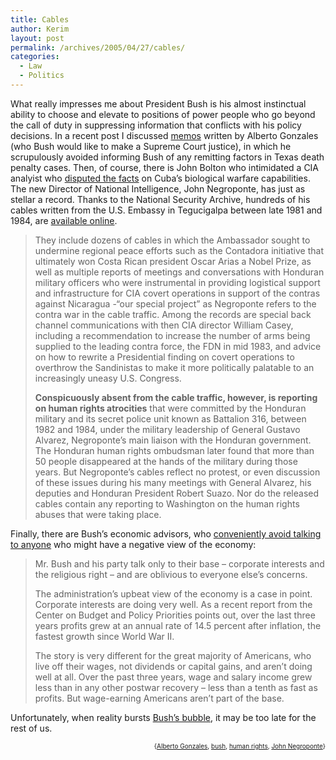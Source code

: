 ```yaml
---
title: Cables
author: Kerim
layout: post
permalink: /archives/2005/04/27/cables/
categories:
  - Law
  - Politics
---
```

What really impresses me about President Bush is his almost instinctual ability to choose and elevate to positions of power people who go beyond the call of duty in suppressing information that conflicts with his policy decisions. In a recent post I discussed <a href="http://test.oxus.net/archives/2005/04/23/memos/" onclick="_gaq.push(['_trackEvent', 'outbound-article', 'http://test.oxus.net/archives/2005/04/23/memos/', 'memos']);" >memos</a> written by Alberto Gonzales (who Bush would like to make a Supreme Court justice), in which he scrupulously avoided informing Bush of any remitting factors in Texas death penalty cases. Then, of course, there is John Bolton who intimidated a CIA analyist who <a href="http://www.freerepublic.com/focus/f-news/1379809/posts" onclick="_gaq.push(['_trackEvent', 'outbound-article', 'http://www.freerepublic.com/focus/f-news/1379809/posts', 'disputed the facts']);" >disputed the facts</a> on Cuba&#8217;s biological warfare capabilities. The new Director of National Intelligence, John Negroponte, has just as stellar a record. Thanks to the National Security Archive, hundreds of his cables written from the U.S. Embassy in Tegucigalpa between late 1981 and 1984, are <a href="http://www2.gwu.edu/~nsarchiv/NSAEBB/NSAEBB151/" onclick="_gaq.push(['_trackEvent', 'outbound-article', 'http://www2.gwu.edu/~nsarchiv/NSAEBB/NSAEBB151/', 'available online']);" >available online</a>.

> They include dozens of cables in which the Ambassador sought to undermine regional peace efforts such as the Contadora initiative that ultimately won Costa Rican president Oscar Arias a Nobel Prize, as well as multiple reports of meetings and conversations with Honduran military officers who were instrumental in providing logistical support and infrastructure for CIA covert operations in support of the contras against Nicaragua -&#8220;our special project&#8221; as Negroponte refers to the contra war in the cable traffic. Among the records are special back channel communications with then CIA director William Casey, including a recommendation to increase the number of arms being supplied to the leading contra force, the FDN in mid 1983, and advice on how to rewrite a Presidential finding on covert operations to overthrow the Sandinistas to make it more politically palatable to an increasingly uneasy U.S. Congress.
> 
> **Conspicuously absent from the cable traffic, however, is reporting on human rights atrocities** that were committed by the Honduran military and its secret police unit known as Battalion 316, between 1982 and 1984, under the military leadership of General Gustavo Alvarez, Negroponte&#8217;s main liaison with the Honduran government. The Honduran human rights ombudsman later found that more than 50 people disappeared at the hands of the military during those years. But Negroponte&#8217;s cables reflect no protest, or even discussion of these issues during his many meetings with General Alvarez, his deputies and Honduran President Robert Suazo. Nor do the released cables contain any reporting to Washington on the human rights abuses that were taking place.

Finally, there are Bush&#8217;s economic advisors, who <a href="http://www.nytimes.com/2005/04/25/opinion/25krugman.html?ex=1272081600&#038;en=25c4c0bd4dc2fd97&#038;ei=5090&#038;partner=rssuserland&#038;emc=rss" onclick="_gaq.push(['_trackEvent', 'outbound-article', 'http://www.nytimes.com/2005/04/25/opinion/25krugman.html?ex=1272081600&en=25c4c0bd4dc2fd97&ei=5090&partner=rssuserland&emc=rss', 'conveniently avoid talking to anyone']);" >conveniently avoid talking to anyone</a> who might have a negative view of the economy:

> Mr. Bush and his party talk only to their base &#8211; corporate interests and the religious right &#8211; and are oblivious to everyone else&#8217;s concerns.
> 
> The administration&#8217;s upbeat view of the economy is a case in point. Corporate interests are doing very well. As a recent report from the Center on Budget and Policy Priorities points out, over the last three years profits grew at an annual rate of 14.5 percent after inflation, the fastest growth since World War II.
> 
> The story is very different for the great majority of Americans, who live off their wages, not dividends or capital gains, and aren&#8217;t doing well at all. Over the past three years, wage and salary income grew less than in any other postwar recovery &#8211; less than a tenth as fast as profits. But wage-earning Americans aren&#8217;t part of the base.

Unfortunately, when reality bursts <a href="http://workingforchange.speedera.net/www.workingforchange.com/webgraphics/wfc/TMW11-26-03.gif" onclick="_gaq.push(['_trackEvent', 'outbound-article', 'http://workingforchange.speedera.net/www.workingforchange.com/webgraphics/wfc/TMW11-26-03.gif', 'Bush&#8217;s bubble']);" >Bush&#8217;s bubble</a>, it may be too late for the rest of us.<!-- technorati tags start -->

<div style="text-align:right;">
  <span style="font-size:x-small;">{<a href="http://technorati.com/tag/Alberto Gonzales" onclick="_gaq.push(['_trackEvent', 'outbound-article', 'http://technorati.com/tag/Alberto Gonzales', 'Alberto Gonzales']);"  rel="tag">Alberto Gonzales</a>, <a href="http://technorati.com/tag/bush" onclick="_gaq.push(['_trackEvent', 'outbound-article', 'http://technorati.com/tag/bush', 'bush']);"  rel="tag">bush</a>, <a href="http://technorati.com/tag/human rights" onclick="_gaq.push(['_trackEvent', 'outbound-article', 'http://technorati.com/tag/human rights', 'human rights']);"  rel="tag">human rights</a>, <a href="http://technorati.com/tag/John Negroponte" onclick="_gaq.push(['_trackEvent', 'outbound-article', 'http://technorati.com/tag/John Negroponte', 'John Negroponte']);"  rel="tag">John Negroponte</a>}</span>


<!-- technorati tags end -->

